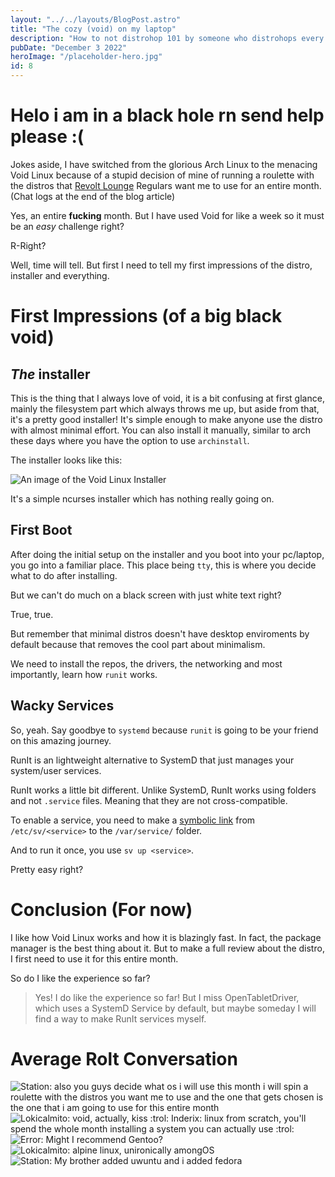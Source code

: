 ```yaml
---
layout: "../../layouts/BlogPost.astro"
title: "The cozy (void) on my laptop"
description: "How to not distrohop 101 by someone who distrohops every single month"
pubDate: "December 3 2022"
heroImage: "/placeholder-hero.jpg"
id: 8
---
```


# Helo i am in a black hole rn send help please :(

Jokes aside, I have switched from the glorious Arch Linux to the menacing Void Linux because of a stupid decision of mine of running a roulette with the distros that [Revolt Lounge](https://rvlt.gg/testers) Regulars want me to use for an entire month. (Chat logs at the end of the blog article)

Yes, an entire **fucking** month. But I have used Void for like a week so it must be an *easy* challenge right?

R-Right?

Well, time will tell. But first I need to tell my first impressions of the distro, installer and everything.

# First Impressions (of a big black void)

## *The* installer

This is the thing that I always love of void, it is a bit confusing at first glance, mainly the filesystem part which always throws me up, but aside from that, it's a pretty good installer! It's simple enough to make anyone use the distro with almost minimal effort. You can also install it manually, similar to arch these days where you have the option to use `archinstall`.

The installer looks like this:

![An image of the Void Linux Installer](/voidinstaller.jpg)

It's a simple ncurses installer which has nothing really going on.

## First Boot

After doing the initial setup on the installer and you boot into your pc/laptop, you go into a familiar place. This place being `tty`, this is where you decide what to do after installing.

But we can't do much on a black screen with just white text right?

True, true.

But remember that minimal distros doesn't have desktop enviroments by default because that removes the cool part about minimalism.

We need to install the repos, the drivers, the networking and most importantly, learn how `runit` works.

## Wacky Services

So, yeah. Say goodbye to `systemd` because `runit` is going to be your friend on this amazing journey.

RunIt is an lightweight alternative to SystemD that just manages your system/user services.

RunIt works a little bit different. Unlike SystemD, RunIt works using folders and not `.service` files. Meaning that they are not cross-compatible.

To enable a service, you need to make a [symbolic link](https://unix.stackexchange.com/questions/26896/how-does-linux-work-with-symbolic-links) from `/etc/sv/<service>` to the `/var/service/` folder.

And to run it once, you use `sv up <service>`.

Pretty easy right?

# Conclusion (For now)

I like how Void Linux works and how it is blazingly fast. In fact, the package manager is the best thing about it. But to make a full review about the distro, I first need to use it for this entire month.

So do I like the experience so far?

> Yes! I do like the experience so far! But I miss OpenTabletDriver, which uses a SystemD Service by default, but maybe someday I will find a way to make RunIt services myself.


# Average Rolt Conversation

![Station: also you guys decide what os i will use this month i will spin a roulette with the distros you want me to use and the one that gets chosen is the one that i am going to use for this entire month](/trol.png)
![Lokicalmito: void, actually, kiss :trol: Inderix: linux from scratch, you'll spend the whole month installing a system you can actually use :trol:](/Screenshot_20221203_212332.png)
![Error: Might I recommend Gentoo?](/Screenshot_20221203_212357.png)
![Lokicalmito: alpine linux, unironically amongOS](/Screenshot_20221203_212349.png)
![Station: My brother added uwuntu and i added fedora](/Screenshot_20221203_212409.png)